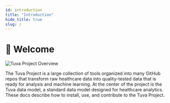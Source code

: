 ```yaml
---
id: introduction
title: "Introduction"
hide_title: true
slug: /
---
```


# 👋 Welcome

![Tuva Project Overview](/img/tuva_project_overview.jpg)

The Tuva Project is a large collection of tools organized into many GitHub repos that transform raw healthcare data into quality-tested data that is ready for analysis and machine learning.  At the center of the project is the Tuva data model, a standard data model designed for healthcare analytics.  These docs describe how to install, use, and contribute to the Tuva Project.